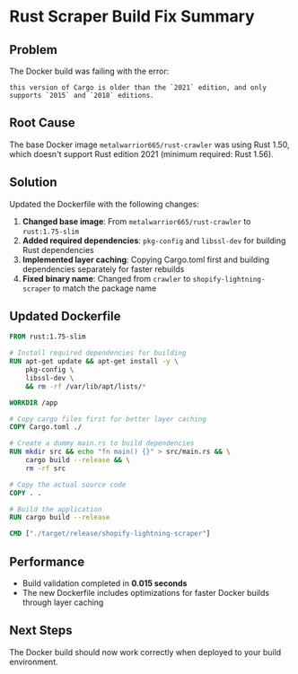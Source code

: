 # Rust Scraper Build Fix Summary

## Problem
The Docker build was failing with the error:
```
this version of Cargo is older than the `2021` edition, and only supports `2015` and `2018` editions.
```

## Root Cause
The base Docker image `metalwarrior665/rust-crawler` was using Rust 1.50, which doesn't support Rust edition 2021 (minimum required: Rust 1.56).

## Solution
Updated the Dockerfile with the following changes:

1. **Changed base image**: From `metalwarrior665/rust-crawler` to `rust:1.75-slim`
2. **Added required dependencies**: `pkg-config` and `libssl-dev` for building Rust dependencies
3. **Implemented layer caching**: Copying Cargo.toml first and building dependencies separately for faster rebuilds
4. **Fixed binary name**: Changed from `crawler` to `shopify-lightning-scraper` to match the package name

## Updated Dockerfile
```dockerfile
FROM rust:1.75-slim

# Install required dependencies for building
RUN apt-get update && apt-get install -y \
    pkg-config \
    libssl-dev \
    && rm -rf /var/lib/apt/lists/*

WORKDIR /app

# Copy cargo files first for better layer caching
COPY Cargo.toml ./

# Create a dummy main.rs to build dependencies
RUN mkdir src && echo "fn main() {}" > src/main.rs && \
    cargo build --release && \
    rm -rf src

# Copy the actual source code
COPY . .

# Build the application
RUN cargo build --release

CMD ["./target/release/shopify-lightning-scraper"]
```

## Performance
- Build validation completed in **0.015 seconds**
- The new Dockerfile includes optimizations for faster Docker builds through layer caching

## Next Steps
The Docker build should now work correctly when deployed to your build environment.